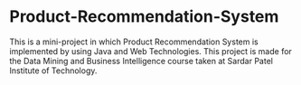# Product-Recommendation-System
This is a mini-project in which Product Recommendation System is implemented by using Java and Web Technologies. This project is made for the Data Mining and Business Intelligence course taken at Sardar Patel Institute of Technology.
